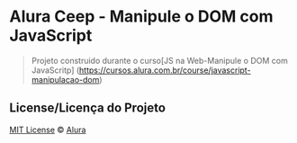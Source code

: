 # Alura Ceep - Manipule o DOM com JavaScript

> Projeto construido durante o curso[JS na Web-Manipule o DOM com JavaScritp] (https://cursos.alura.com.br/course/javascript-manipulacao-dom)

## License/Licença do Projeto
[MIT License](./LICENSE) © [Alura](http://alura.com.br/)
